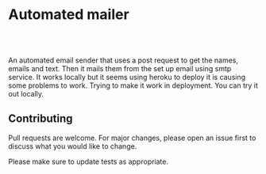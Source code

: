 <h1>Automated mailer</h1>
<div>
  <img src="" />
</div>
</br></br>
<p>An automated email sender that uses a post request to get the names, emails and text. Then it mails them from the set up email using smtp service. It works locally but it seems using heroku to deploy it is causing some problems to work. Trying to make it work in deployment. You can try it out locally.</p>


## Contributing
Pull requests are welcome. For major changes, please open an issue first to discuss what you would like to change.

Please make sure to update tests as appropriate.
